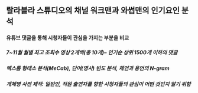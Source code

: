 ## 랄라블라 스튜디오의 채널 워크맨과 와썹맨의 인기요인 분석

#### 유튜브 댓글을 통해 시청자들이 관심을 가지는 부분을 비교
##### 7~11월 월별 최고 조회수 영상 2개씩(총 10개)– 인기순 상위 1500개 이하의 댓글
##### 텍스톰 형태소 분석(MeCab), 단어(명사) 빈도 분석, 체언과 용언의 N-gram
##### 개체명 사전 제작: 일반인, 직원 출연자를 향한 시청자들의 관심이 어떤 것인지 알기 위함
